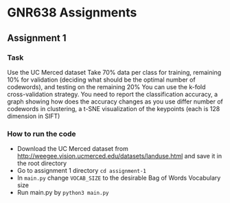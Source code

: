 # GNR638 Assignments

## Assignment 1

### Task
Use the UC Merced dataset 
Take 70% data per class for training, remaining 10% for validation (deciding what should be the optimal number of codewords), and testing on the remaining 20%
You can use the k-fold cross-validation strategy.
You need to report the classification accuracy, a graph showing how does the accuracy changes as you use differ number of codewords in clustering, a t-SNE visualization of the keypoints (each is 128 dimension in SIFT)

### How to run the code
- Download the UC Merced dataset from http://weegee.vision.ucmerced.edu/datasets/landuse.html and save it in the root directory
- Go to assignment 1 directory <code>cd assignment-1</code>
- In <code>main.py</code> change <code>VOCAB_SIZE</code> to the desirable Bag of Words Vocabulary size
- Run main.py by <code>python3 main.py</code>
